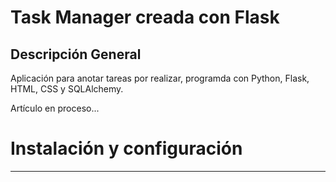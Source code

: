 # Task Manager creada con Flask

## Descripción General

Aplicación para anotar tareas por realizar, programda con Python, Flask, HTML, CSS y SQLAlchemy.

Artículo en proceso...


# Instalación y configuración

-------------------------------
